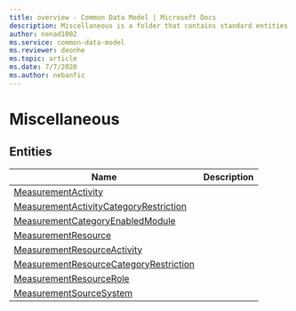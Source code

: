 ```yaml
---
title: overview - Common Data Model | Microsoft Docs
description: Miscellaneous is a folder that contains standard entities related to the Common Data Model.
author: nenad1002
ms.service: common-data-model
ms.reviewer: deonhe
ms.topic: article
ms.date: 7/7/2020
ms.author: nebanfic
---
```


# Miscellaneous


## Entities

|Name|Description|
|---|---|
|[MeasurementActivity](MeasurementActivity.md)||
|[MeasurementActivityCategoryRestriction](MeasurementActivityCategoryRestriction.md)||
|[MeasurementCategoryEnabledModule](MeasurementCategoryEnabledModule.md)||
|[MeasurementResource](MeasurementResource.md)||
|[MeasurementResourceActivity](MeasurementResourceActivity.md)||
|[MeasurementResourceCategoryRestriction](MeasurementResourceCategoryRestriction.md)||
|[MeasurementResourceRole](MeasurementResourceRole.md)||
|[MeasurementSourceSystem](MeasurementSourceSystem.md)||
